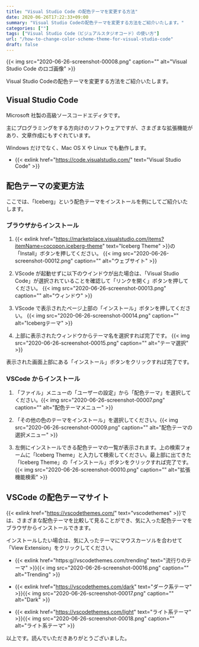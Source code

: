 ```yaml
---
title: "Visual Studio Code の配色テーマを変更する方法"
date: 2020-06-26T17:22:33+09:00
summary: "Visual Studio Codeの配色テーマを変更する方法をご紹介いたします。"
categories: [""]
tags: ["Visual Studio Code（ビジュアルスタジオコード）の使い方"]
url: "/how-to-change-color-scheme-theme-for-visual-studio-code"
draft: false
---
```


{{< img src="2020-06-26-screenshot-00008.png" caption="" alt="Visual Studio Code のロゴ画像" >}}

Visual Studio Codeの配色テーマを変更する方法をご紹介いたします。

## Visual Studio Code

Microsoft 社製の高級ソースコードエディタです。

主にプログラミングをする方向けのソフトウェアですが、さまざまな拡張機能があり、文章作成にもすぐれています。

Windows だけでなく、Mac OS X や Linux でも動作します。

- {{< exlink href="https://code.visualstudio.com/" text="Visual Studio Code" >}}

## 配色テーマの変更方法

ここでは、「Iceberg」という配色テーマをインストールを例にしてご紹介いたします。

### ブラウザからインストール

1. {{< exlink href="https://marketplace.visualstudio.com/items?itemName=cocopon.iceberg-theme" text="Iceberg Theme" >}}の「Install」ボタンを押してください。
{{< img src="2020-06-26-screenshot-00012.png" caption="" alt="ウェブサイト" >}}

2. VScode が起動せずに以下のウインドウが出た場合は、「Visual Studio Code」が選択されていることを確認して「リンクを開く」ボタンを押してください。
{{< img src="2020-06-26-screenshot-00013.png" caption="" alt="ウィンドウ" >}}

3. VScode で表示されたページ上部の「インストール」ボタンを押してください。
{{< img src="2020-06-26-screenshot-00014.png" caption="" alt="Icebergテーマ" >}}

4. 上部に表示されたウィンドウからテーマ名を選択すれば完了です。
{{< img src="2020-06-26-screenshot-00015.png" caption="" alt="テーマ選択" >}}

表示された画面上部にある「インストール」ボタンをクリックすれば完了です。

### VSCode からインストール

1. 「ファイル」メニューの「ユーザーの設定」から「配色テーマ」を選択してください。{{< img src="2020-06-26-screenshot-00007.png" caption="" alt="配色テーマメニュー" >}}

2. 「その他の色のテーマをインストール」を選択してください。{{< img src="2020-06-26-screenshot-00009.png" caption="" alt="配色テーマの選択メニュー" >}}

3. 左側にインストールできる配色テーマの一覧が表示されます。上の検索フォームに「Iceberg Theme」と入力して検索してください。最上部に出てきた「Iceberg Theme」の「インストール」ボタンをクリックすれば完了です。{{< img src="2020-06-26-screenshot-00010.png" caption="" alt="拡張機能検索" >}}

## VSCode の配色テーマサイト

{{< exlink href="https://vscodethemes.com/" text="vscodethemes" >}}では、さまざまな配色テーマを比較して見ることができ、気に入った配色テーマをブラウザからインストールできます。

インストールしたい場合は、気に入ったテーマにマウスカーソルを合わせて「View Extension」をクリックしてください。

- {{< exlink href="https:g//vscodethemes.com/trending" text="流行りのテーマ" >}}{{< img src="2020-06-26-screenshot-00016.png" caption="" alt="Trending" >}}

- {{< exlink href="https://vscodethemes.com/dark" text="ダーク系テーマ" >}}{{< img src="2020-06-26-screenshot-00017.png" caption="" alt="Dark" >}}

- {{< exlink href="https://vscodethemes.com/light" text="ライト系テーマ" >}}{{< img src="2020-06-26-screenshot-00018.png" caption="" alt="ライト系テーマ" >}}

以上です。読んでいただきありがとうございました。
